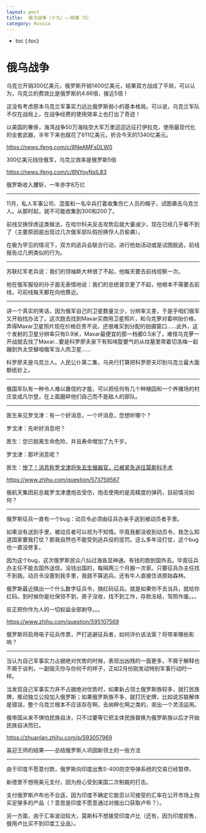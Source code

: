 ```yaml
---
layout: post
title:  俄乌战争（十九）——轶事（5）
category: Russia 
---
```


* toc
{:toc}

# 俄乌战争

乌克兰开销300亿美元，俄罗斯开销1400亿美元，结果双方战成了平局，可以认为，乌克兰的费效比是俄罗斯的4.66倍，接近5倍！

这没有考虑原本乌克兰军事实力远比俄罗斯弱小的基本格局。可以说，乌克兰军队不仅在战局上，在战争经费的使用效率上也打出了奇迹！

以美国的奢侈，海湾战争50万海陆空大军万里迢迢远征打伊拉克，使用最现代化的全套武器，半年下来也就花了611亿美元，折合今天的1340亿美元。

https://news.ifeng.com/c/8NeAMFsDLW0

300亿美元挡住俄军，乌克兰效率是俄罗斯5倍

https://news.ifeng.com/c/8NYovNxIL83

俄罗斯收入腰斩，一年赤字8万亿

---

11月，私人军事公司、混蛋和一名伞兵打着收集伤亡人员的幌子，试图袭击乌克兰人。从那时起，就不可能收集到300和200了。

前线交换俘虏这类做法，在哈尔科夫反击攻势后就大量减少，现在已经几乎看不到了（主要原因是出现过几次俄军部队假扮换俘人员偷袭）。

在极为罕见的情况下，双方的逃兵会联合行动，进行抢劫活动或是试图脱逃，前线报告过几例类似的行为。

---

苏联红军老兵说：我们的领袖斯大林很了不起，他每天要去前线视察一次。

他在俄军服役的孙子面无表情地说：我们的总统普京更了不起，他根本不需要去前线，可前线每天都在向他靠近。

---

讲一个真实的笑话，因为俄军自己的卫星数量又少，分辨率又差，于是乎咱们俄军又开始找办法了。这次跑去找到Maxar买商用卫星照片，和乌克萝对着哄抬价格，弄得Maxar卫星照片现在价格巨贵不说，还很难买到分配的拍摄窗口……此外，这个发射的卫星分辨率只有0.9米，Maxar最便宜的那一档都0.5米了，难怪乌克萝一开战就去找了Maxar...要是科罗廖夫泉下有知啃腚要气的从坟墓里带着切洛梅一起蹦到外太空替咱俄军当人肉卫星……

科罗廖夫是乌克兰人。人民公仆第二集，乌央行打算把科罗廖夫印到乌克兰最大面额纸钞上。

---

俄国军队有一种令人难以置信的才能，可以把任何有几个种植园和一个养猪场的村庄变成凡尔登，在上面磨碎他们自己而不是敌人的部队。

---

医生来见罗戈津：有一个好消息，一个坏消息，您想听哪个？

罗戈津：先听好消息吧？

医生：您已脱离生命危险，并且寿命增加了九千岁。

罗戈津：那坏消息呢？

医生：[惨了！消息称罗戈津将失去生殖器官，已被紧急送往莫斯科手术](https://www.163.com/dy/article/HP9UU66I055389NN.html)

https://www.zhihu.com/question/573759567

俄航天集团前总裁罗戈津遭炮击受伤，炮击使用的是高精度的弹药，目前情况如何？

---

俄罗斯征兵一直有一个bug：动员令必须由征兵办亲手送到被动员者手里。

如果没有送到手里，被动员者可以视为不知情。毕竟我都没收到动员令，我怎么知道国家要我打仗？那我自然也不能受到逃兵役的惩罚。这么多年没打仗，这个bug也一直没修复。

因为这个bug，这次俄罗斯民众八仙过海各显神通。有钱的跑到国外去。毕竟征兵办主任不能去国外送信。没钱出国的，每隔两三个月搬一次家。只要征兵办主任找不到我。动员令没塞到我手里，我就不算逃兵。还有牛人直接住进原始森林。

俄罗斯最近搞出一个什么数字征兵令，搞红码征兵。就是如果你不去当兵，就给你红码。到时候你是社保领不到，房子没收，找不到工作，存款冻结，驾照作废。。。

反正把你作为人的一切权益全部剥夺。。。

https://www.zhihu.com/question/595107569

俄罗斯将启用电子征兵传票，严打逃避征兵者，如何评价该法案？将带来哪些影响？

---

当认为自己军事实力占据绝对优势的时候，表现出凶残的一面更多，不屑于解释也不屑于谈判，一副毁灭你与你何干的样子，正如2月份刚发动特别军事行动时一样。

当发现自己军事实力并不占据绝对优势时，如果新占领土俄罗斯族较多，就打民族牌，推动独立公投加入俄罗斯；如果俄罗斯族不多，就打历史牌，比如说苏联解体是错误，整个乌克兰根本不应该存在啊，去纳粹化啊之类的，突出一个灵活运用。

俄帝国从来不惧怕民族自决，只不过要等它把主体民族替换为俄罗斯族以后才开始民族自决而已。

https://zhuanlan.zhihu.com/p/593057969

喜迎王师的结果——总结俄罗斯人巩固新领土的一些方法

---

由于印度不愿意付款，俄罗斯向印度出售S-400防空导弹系统的交易已经暂停。

新德里不想用美元支付，因为担心受到美国二次制裁的打击。

支付俄罗斯卢布也不合适，因为印度不确定它能否以可接受的汇率在公开市场上购买足够多的产品（？意思是印度不愿意通过对俄出口获取卢布？）。

另一方面，由于汇率波动较大，莫斯科不想接受印度卢比（还有，因为印度拒售，俄用卢比买不到印度工业品）。
